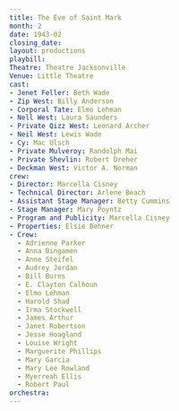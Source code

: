 ```yaml
---
title: The Eve of Saint Mark
month: 2
date: 1943-02
closing_date:
layout: productions
playbill:
Theatre: Theatre Jacksonville
Venue: Little Theatre
cast:
- Jenet Feller: Beth Wade
- Zip West: Billy Anderson
- Corporal Tate: Elmo Lehman
- Nell West: Laura Saunders
- Private Qizz West: Leonard Archer
- Neil West: Lewis Wade
- Cy: Mac Ulsch
- Private Mulveroy: Randolph Mai
- Private Shevlin: Robert Dreher
- Deckman West: Victor A. Norman
crew:
- Director: Marcella Cisney
- Technical Director: Arlene Beach
- Assistant Stage Manager: Betty Cummins
- Stage Manager: Mary Poyntz
- Program and Publicity: Marcella Cisney
- Properties: Elsie Behner
- Crew:
  - Adrienne Parker
  - Anna Bingamen
  - Anne Steifel
  - Audrey Jordan
  - Bill Burns
  - E. Clayton Calhoun
  - Elmo Lehman
  - Harold Shad
  - Irma Stockwell
  - James Arthur
  - Janet Robertson
  - Jesse Hoagland
  - Louise Wright
  - Marguerite Phillips
  - Mary Garcia
  - Mary Lee Rowland
  - Myerreah Ellis
  - Robert Paul
orchestra:
---
```


